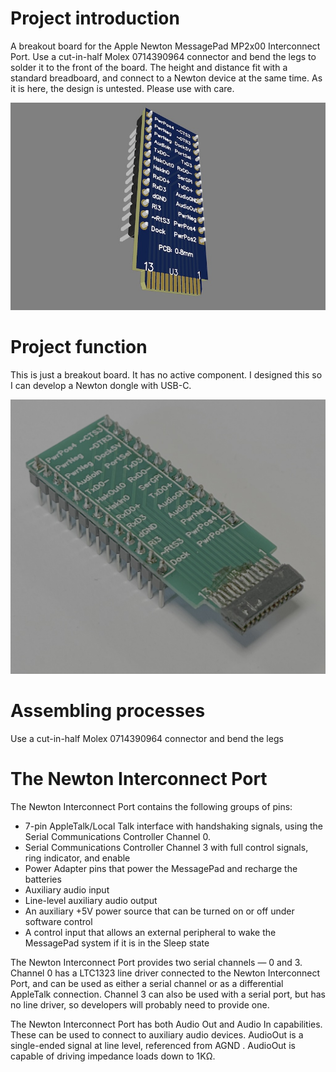 # Project introduction
A breakout board for the Apple Newton MessagePad MP2x00 Interconnect Port. Use 
a cut-in-half Molex 0714390964 connector and bend the legs to solder it to the 
front of the board. The height and distance fit with a standard breadboard, and 
connect to a Newton device at the same time. As it is here, the design is 
untested. Please use with care.

![pcb_3d.jpg](/pcb_3d.jpg)

# Project function
This is just a breakout board. It has no active component. I designed this 
so I can develop a Newton dongle with USB-C.

![breakout_1024.jpg](/breakout_1024.jpg)

# Assembling processes
Use a cut-in-half Molex 0714390964 connector and bend the legs

# The Newton Interconnect Port

The Newton Interconnect Port contains the following groups of pins:
- 7-pin AppleTalk/Local Talk interface with handshaking signals, using the 
Serial Communications Controller Channel 0.
- Serial Communications Controller Channel 3 with full control signals, ring 
indicator, and enable
- Power Adapter pins that power the MessagePad and recharge the batteries
- Auxiliary audio input
- Line-level auxiliary audio output
- An auxiliary +5V power source that can be turned on or off under software 
control
- A control input that allows an external peripheral to wake the MessagePad 
system if it is in the Sleep state

The Newton Interconnect Port provides two serial channels — 0 and 3. Channel
0 has a LTC1323 line driver connected to the Newton Interconnect Port, and 
can be used as either a serial channel or as a differential AppleTalk 
connection. Channel 3 can also be used with a serial port, but has no line 
driver, so developers will probably need to provide one.

The Newton Interconnect Port has both Audio Out and Audio In capabilities. 
These can be used to connect to auxiliary audio devices. AudioOut is a 
single-ended signal at line level, referenced from AGND . AudioOut is capable 
of driving impedance loads down to 1KΩ. 
